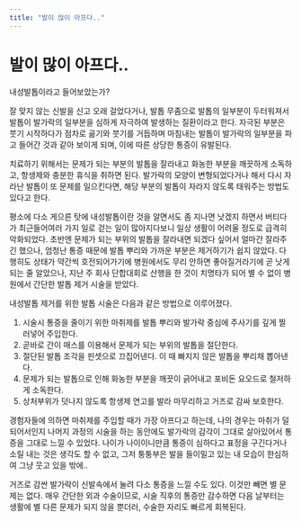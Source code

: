 ```yaml
---
title: "발이 많이 아프다.."
---
```

# 발이 많이 아프다..

내성발톱이라고 들어보았는가?

잘 맞지 않는 신발을 신고 오래 걸었다거나, 발톱 무좀으로 발톱의 일부분이 두터워져서 발톱이 발가락의 일부분을 심하게 자극하여 발생하는 질환이라고 한다. 자극된 부분은 붓기 시작하다가 점차로 곪기와 붓기를 거듭하며 마침내는 발톱이 발가락의 일부분을 파고 들어간 것과 같아 보이게 되며, 이에 따른 상당한 통증이 유발된다.

치료하기 위해서는 문제가 되는 부분의 발톱을 잘라내고 화농한 부분을 깨끗하게 소독하고, 항생제와 충분한 휴식을 취하면 된다. 발가락의 모양이 변형되었다거나 해서 다시 자라난 발톱이 또 문제를 일으킨다면, 해당 부분의 발톱이 자라지 않도록 태워주는 방법도 있다고 한다.

평소에 다소 게으른 탓에 내성발톱이란 것을 알면서도 좀 지나면 낫겠지 하면서 버티다가 최근들어여러 가지 일로 걷는 일이 많아지다보니 일상 생활이 어려울 정도로 급격히 악화되었다. 초반엔 문제가 되는 부위의 발톱을 잘라내면 되겠다 싶어서 얼마간 잘라주긴 했으나, 엄청난 통증 때문에 발톱 뿌리와 가까운 부분은 제거하기가 쉽지 않았다. 다행히도 상태가 약간씩 호전되어가기에 병원에서도 무리 안하면 좋아질거라기에 곧 낫게 되는 줄 알았으나, 지난 주 회사 단합대회로 산행을 한 것이 치명타가 되어 별 수 없이 병원에서 간단한 발톱 제거 시술을 받았다.

내성발톱 제거를 위한 발톱 시술은 다음과 같은 방법으로 이루어졌다.

1) 시술시 통증을 줄이기 위한 마취제를 발톱 뿌리와 발가락 중심에 주사기를 깊게 찔러넣어 주입한다.
2) 곧바로 간이 매스를 이용해서 문제가 되는 부위의 발톱을 절단한다.
3) 절단된 발톱 조각을 핀셋으로 끄집어낸다. 이 때 빠지지 않은 발톱을 뿌리채 뽑아낸다.
4) 문제가 되는 발톱으로 인해 화농한 부분을 깨끗이 긁어내고 포비돈 요오드로 철저하게 소독한다.
5) 상처부위가 덧나지 않도록 항생제 연고를 발라 마무리하고 거즈로 감싸 보호한다.

경험자들에 의하면 마취제를 주입할 때가 가장 아프다고 하는데, 나의 경우는 마취가 덜 되어서인지 나머지 과정의 시술을 하는 동안에도 발가락의 감각이 그대로 살아있어서 통증을 그대로 느낄 수 있었다. 나이가 나이이니만큼 통증이 심하다고 표정을 구긴다거나 소릴 내는 것은 생각도 할 수 없고, 그저 퉁퉁부은 발을 들이밀고 있는 내 모습이 한심하여 그냥 웃고 있을 밖에..

거즈로 감싼 발가락이 신발속에서 눌려 다소 통증을 느낄 수도 있다. 이것만 빼면 별 문제는 없다. 매우 간단한 외과 수술이므로, 시술 직후의 통증만 감수하면 다음 날부터는 생활에 별 다른 문제가 되지 않을 뿐더러, 수술한 자리도 빠르게 회복된다.

